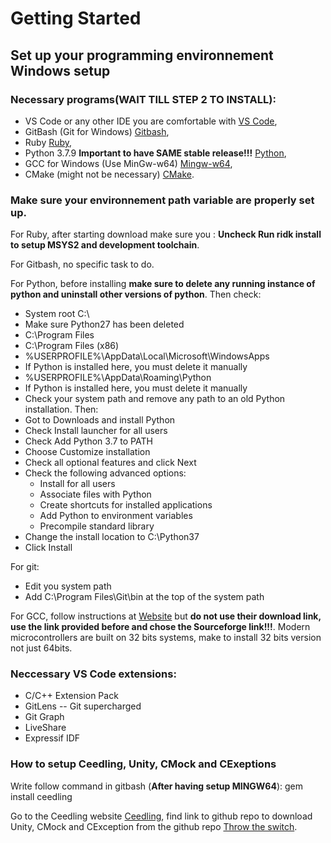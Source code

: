 # Getting Started



## Set up your programming environnement Windows setup

### Necessary programs(**WAIT TILL STEP 2 TO INSTALL**):  
- VS Code or any other IDE you are comfortable with [VS Code](https://code.visualstudio.com/),
- GitBash (Git for Windows) [Gitbash](https://gitforwindows.org/),
- Ruby [Ruby](https://www.ruby-lang.org/en/),
- Python 3.7.9 **Important to have SAME stable release!!!** [Python](https://www.python.org/downloads/release/python-379/), 
- GCC for Windows (Use MinGw-w64) [Mingw-w64](https://www.mingw-w64.org/downloads/#mingw-builds),
- CMake (might not be necessary) [CMake](https://cmake.org/).

### Make sure your environnement path variable are properly set up.

For Ruby, after starting download make sure you : **Uncheck Run ridk install to setup MSYS2 and development toolchain**.

For Gitbash, no specific task to do.

For Python, before installing **make sure to delete any running instance of python and uninstall other versions of python**. 
Then check:
- System root C:\
- Make sure Python27 has been deleted
- C:\Program Files
- C:\Program Files (x86)
- %USERPROFILE%\AppData\Local\Microsoft\WindowsApps
- If Python is installed here, you must delete it manually
- %USERPROFILE%\AppData\Roaming\Python
- If Python is installed here, you must delete it manually
- Check your system path and remove any path to an old Python installation.
Then: 
- Got to Downloads and install Python
- Check Install launcher for all users
- Check Add Python 3.7 to PATH
- Choose Customize installation
- Check all optional features and click Next
- Check the following advanced options:
    - Install for all users
    - Associate files with Python
    - Create shortcuts for installed applications
    - Add Python to environment variables
    - Precompile standard library
- Change the install location to C:\Python37
- Click Install

For git: 
- Edit you system path
- Add C:\Program Files\Git\bin at the top of the system path

For GCC, follow instructions at [Website](https://techsupportwhale.com/install-gcc-compiler-on-windows/#:~:text=A%20Beginner%E2%80%99s%20Guide%20to%20Install%20gcc%20and%20g%2B%2B,Test%20installation%20of%20gcc%20and%20g%2B%2B%20compiler.%20) but **do not use their download link, use the link provided before and chose the Sourceforge link!!!**. Modern microcontrollers are built on 32 bits systems, make to install 32 bits version not just 64bits.

### Neccessary VS Code extensions:  
- C/C++ Extension Pack
- GitLens -- Git supercharged
- Git Graph
- LiveShare
- Expressif IDF

### How to setup Ceedling, Unity, CMock and CExeptions

Write follow command in gitbash (**After having setup MINGW64**):  gem install ceedling

Go to the Ceedling website [Ceedling](http://www.throwtheswitch.org/), find link to github repo to download Unity, CMock and CException from the github repo [Throw the switch](https://github.com/ThrowTheSwitch).

                             

